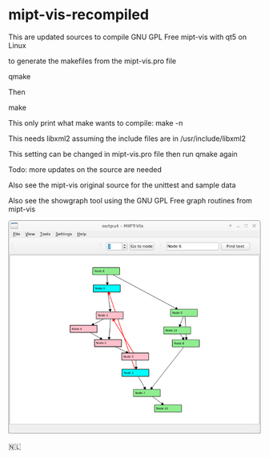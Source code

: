 # mipt-vis-recompiled

This are updated sources to compile GNU GPL Free mipt-vis with qt5 on Linux

to generate the makefiles from the mipt-vis.pro file

qmake

Then

make

This only print what make wants to compile: make -n

This needs libxml2 assuming the include files are in /usr/include/libxml2

This setting can be changed in mipt-vis.pro file then run qmake again

Todo: more updates on the source are needed

Also see the mipt-vis original source for the unittest and sample data

Also see the showgraph tool using the GNU GPL Free graph routines from mipt-vis

![screenshot](./screenshot.png)


<span>🇳🇱</span>
